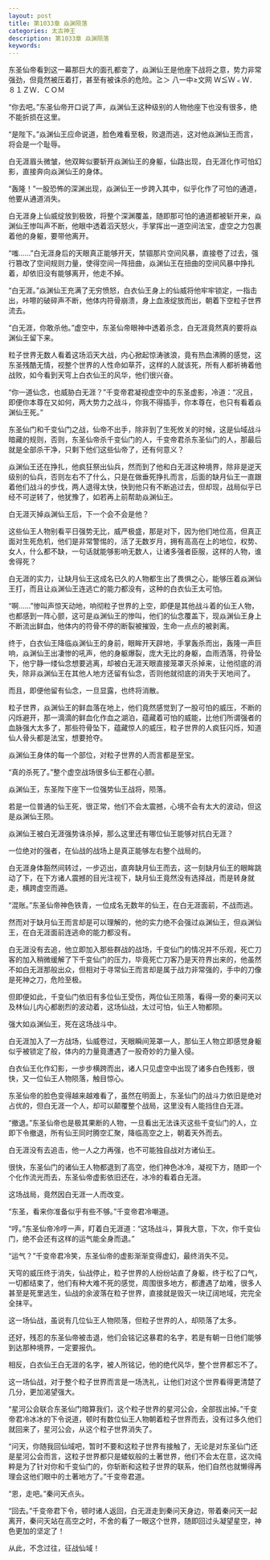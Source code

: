 ```yaml
---
layout: post
title: 第1033章 焱渊陨落
categories: 太古神王
description: 第1033章 焱渊陨落
keywords:
---
```


东圣仙帝看到这一幕那巨大的面孔都变了，焱渊仙王是他座下战将之意，势力非常强劲，但竟然被压着打，甚至有被诛杀的危险。≧＞  八一中≥文网 Ｗ≦Ｗ﹤Ｗ．８１ＺＷ．ＣＯＭ

“你去吧。”东圣仙帝开口说了声，焱渊仙王这种级别的人物他座下也没有很多，绝不能折损在这里。

“是陛下。”焱渊仙王应命说道，脸色难看至极，败退而逃，这对他焱渊仙王而言，将会是一个耻辱。

白无涯眉头微皱，他双眸似要斩开焱渊仙王的身躯，仙路出现，白无涯化作可怕幻影，直接奔向焱渊仙王的身体。

“轰隆！”一股恐怖的深渊出现，焱渊仙王一步跨入其中，似乎化作了可怕的通道，他要从通道消失。

白无涯身上仙威绽放到极致，将整个深渊覆盖，随即那可怕的通道都被斩开来，焱渊仙王惨叫声不断，他眼中透着滔天怒火，手掌挥出一道空间法宝，虚空之力包裹着他的身躯，要带他离开。

“嗤……”白无涯身后的天眼真正能够开天，禁锢那片空间风暴，直接卷了过去，强行篡改了空间规则力量，使得空间一阵扭曲，焱渊仙王在扭曲的空间风暴中挣扎着，却依旧没有能够离开，他走不掉。

“白无涯。”焱渊仙王充满了无穷愤怒，白衣仙王身上的仙威将他牢牢锁定，一指击出，咔嚓的破碎声不断，他体内符骨崩溃，身上血液绽放而出，朝着下空粒子世界流去。

“白无涯，你敢杀他。”虚空中，东圣仙帝眼神中透着杀念，白无涯竟然真的要将焱渊仙王留下来。

粒子世界无数人看着这场滔天大战，内心掀起惊涛骇浪，竟有热血沸腾的感觉，这东圣残酷无情，视整个世界的人性命如草芥，这样的人就该死，所有人都祈祷着他战败，如今看到天穹上白衣仙王的风华，他们很兴奋。

“你一道仙念，也威胁白无涯？”千变帝君凝视虚空中的东圣虚影，冷道：“况且，即便你本尊在又如何，两大势力之战斗，你我不得插手，你本尊在，也只有看着焱渊仙王死。”

东圣仙门和千变仙门之战，仙帝不出手，除非到了生死攸关的时候，这是仙域战斗暗藏的规则，否则，东圣仙帝杀千变仙门的人，千变帝君杀东圣仙门的人，那最后就是全部杀干净，只剩下他们这些仙帝了，还有何意义？

焱渊仙王还在挣扎，他疯狂祭出仙兵，然而到了他和白无涯这种境界，除非是逆天级别的仙兵，否则左右不了什么，只是在做垂死挣扎而言，后面的缺月仙王一直跟着他们战斗的步伐，两人退得太快，快到他只有不断追过去，但却现，战局似乎已经不可逆转了，他犹豫了，如若再上前帮助焱渊仙王。

白无涯灭掉焱渊仙王后，下一个会不会是他？

这些仙王人物别看平日强势无比，威严极盛，那是对下，因为他们地位高，但真正面对生死危机，他们是非常警惕的，活了无数岁月，拥有高高在上的地位，权势、女人，什么都不缺，一句话就能够影响无数人，让诸多强者臣服，这样的人物，谁舍得死？

白无涯的实力，让缺月仙王这成名已久的人物都生出了畏惧之心，能够压着焱渊仙王打，而且让焱渊仙王连逃亡的能力都没有，这种的白衣仙王太可怕。

“啊……”惨叫声惊天动地，响彻粒子世界的上空，即便是其他战斗着的仙王人物，也都感到一阵心颤，这可是焱渊仙王的惨叫，他们的仙念覆盖下，现焱渊仙王身上不断流出鲜血，他体内的符骨不停的断裂被摧毁，生命一点点的被剥离。

终于，白衣仙王降临焱渊仙王的身前，眼眸开天辟地，手掌轰杀而出，轰隆一声巨响，焱渊仙王出凄惨的吼声，他的身躯爆裂，庞大无比的身躯，血雨洒落，符骨坠下，他宁静一缕仙念想要逃离，却被白无涯天眼直接笼罩灭杀掉来，让他彻底的消失，除非焱渊仙王在其他人地方还留有仙念，否则他就彻底的消失于天地间了。

而且，即便他留有仙念，一旦显露，也终将消散。

粒子世界，焱渊仙王的鲜血落在地上，他们竟然感觉到了一股可怕的威压，不断的闪烁避开，那一滴滴的鲜血化作血之湖泊，蕴藏着可怕的威能，比他们所谓强者的血脉强大太多了，那些符骨坠下，蕴藏惊人的威压，粒子世界的人疯狂闪烁，知道仙人骨头都是法宝，想要抢夺。

焱渊仙王身体的每一个部位，对粒子世界的人而言都是至宝。

“真的杀死了。”整个虚空战场很多仙王都在心颤。

焱渊仙王，东圣陛下座下一位强势仙王战将，陨落。

若是一位普通的仙王死，很正常，他们不会太震撼，心境不会有太大的波动，但这是焱渊仙王陨。

焱渊仙王被白无涯强势诛杀掉，那么这里还有哪位仙王能够对抗白无涯？

一位绝对的强者，在仙战的战场上是真正能够左右整个战局的。

白无涯身体豁然间转过，一步迈出，直奔缺月仙王而去，这一刻缺月仙王的眼眸跳动了下，在下方诸人震撼的目光注视下，缺月仙王竟然没有选择战，而是转身就走，横跨虚空而遁。

“混账。”东圣仙帝神色铁青，一位成名无数年的仙王，在白无涯面前，不战而逃。

然而对于缺月仙王而言却是可以理解的，他的实力绝不会强过焱渊仙王，但焱渊仙王，在白无涯面前连逃命的能力都没有。

白无涯没有去追，他立即加入那些群战的战场，千变仙门的情况并不乐观，死亡刀客的加入稍微缓解了下千变仙门的压力，毕竟死亡刀客乃是天符界出来的，他虽然不如白无涯那般出众，但相对于寻常仙王而言却是属于战力非常强的，手中的刀像是死神之刀，危险至极。

但即便如此，千变仙门依旧有多位仙王受伤，两位仙王陨落，看得一旁的秦问天以及林仙儿内心都剧烈的波动着，这场仙战，太过可怕，仙王人物都陨。

强大如焱渊仙王，死在这场战斗中。

白无涯加入了一方战场，仙威卷过，天眼瞬间笼罩一人，那仙王人物立即感觉身躯似乎被锁定了般，体内的力量竟遭遇了一股奇妙的力量入侵。

白衣仙王化作幻影，一步步横跨而出，诸人只见虚空中出现了诸多白色残影，很快，又一位仙王人物陨落，触目惊心。

东圣仙帝的脸色变得越来越难看了，虽然在明面上，东圣仙门的战斗力依旧是绝对占优的，但白无涯一个人，却可以颠覆整个战局，这里没有人能挡住白无涯。

“撤退。”东圣仙帝也是极其果断的人物，一旦看出无法诛灭这些千变仙门的人，立即下令撤退，所有仙王同时腾空汇聚，降临高空之上，朝着天外而去。

白无涯没有去追击，他一人之力再强，也不可能独自战对方诸仙王。

很快，东圣仙门的诸仙王人物都退到了高空，他们神色冰冷，凝视下方，随即一个个化作流光而去，东圣仙帝虚影依旧还在，冰冷的看着白无涯。

这场战局，竟然因白无涯一人而改变。

“东圣，看来你准备似乎有些不够。”千变帝君冷嘲道。

“哼。”东圣仙帝冷哼一声，盯着白无涯道：“这场战斗，算我大意，下次，你千变仙门，绝不会还有这样的运气能全身而退。”

“运气？”千变帝君冷笑，东圣仙帝的虚影渐渐变得虚幻，最终消失不见。

天穹的威压终于消失，仙战停止，粒子世界的人纷纷站直了身躯，终于松了口气，一切都结束了，他们有种大难不死的感觉，周围很多地方，都遭遇了劫难，很多人甚至是死里逃生，仙战的余波落在粒子世界，直接就是毁灭一块辽阔地域，完完全全抹平。

这一场仙战，虽说有几位仙王人物陨落，但粒子世界的人，却陨落了太多。

还好，残忍的东圣仙帝被击退，他们会铭记这暴君的名字，若是有朝一日他们能够到达那种境界，一定要报仇。

相反，白衣仙王白无涯的名字，被人所铭记，他的绝代风华，整个世界都忘不了。

这一场仙战，对于整个粒子世界而言是一场洗礼，让他们对这个世界看得更清楚了几分，更加渴望强大。

“星河公会联合东圣仙门暗算我们，这个粒子世界的星河公会，全部拔出掉。”千变帝君冷冰冰的下令说道，顿时有数位仙王人物朝着粒子世界而去，没有过多久他们就回来了，星河公会，从这个粒子世界消失了。

“问天，你随我回仙域吧，暂时不要和这粒子世界有接触了，无论是对东圣仙门还是星河公会而言，这粒子世界都只是蝼蚁般的土著世界，他们不会太在意，这次纯粹是为了针对你和千变仙门的，你斩断和这粒子世界的联系，他们自然也就懒得再理会这他们眼中的土著地方了。”千变帝君道。

“恩，走吧。”秦问天点头。

“回去。”千变帝君下令，顿时诸人返回，白无涯走到秦问天身边，带着秦问天一起离开，秦问天站在高空之时，不舍的看了一眼这个世界，随即回过头凝望星空，神色更加的坚定了！

从此，不念过往，征战仙域！
